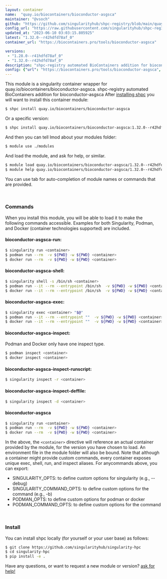 ```yaml
---
layout: container
name:  "quay.io/biocontainers/bioconductor-asgsca"
maintainer: "@vsoch"
github: "https://github.com/singularityhub/shpc-registry/blob/main/quay.io/biocontainers/bioconductor-asgsca/container.yaml"
config_url: "https://raw.githubusercontent.com/singularityhub/shpc-registry/main/quay.io/biocontainers/bioconductor-asgsca/container.yaml"
updated_at: "2023-06-10 03:03:15.805925"
latest: "1.32.0--r42hdfd78af_0"
container_url: "https://biocontainers.pro/tools/bioconductor-asgsca"

versions:
 - "1.28.0--r41hdfd78af_0"
 - "1.32.0--r42hdfd78af_0"
description: "shpc-registry automated BioContainers addition for bioconductor-asgsca"
config: {"url": "https://biocontainers.pro/tools/bioconductor-asgsca", "maintainer": "@vsoch", "description": "shpc-registry automated BioContainers addition for bioconductor-asgsca", "latest": {"1.32.0--r42hdfd78af_0": "sha256:bf8bc7a10903b3b70fc553e72478fb1471d8de8a9d15bf7f35c3b9084d10c7b1"}, "tags": {"1.28.0--r41hdfd78af_0": "sha256:e8eca11d24954339250d10cb07bb112d6b9fa72027c349da6205211ff3ea4ab5", "1.32.0--r42hdfd78af_0": "sha256:bf8bc7a10903b3b70fc553e72478fb1471d8de8a9d15bf7f35c3b9084d10c7b1"}, "docker": "quay.io/biocontainers/bioconductor-asgsca"}
---
```


This module is a singularity container wrapper for quay.io/biocontainers/bioconductor-asgsca.
shpc-registry automated BioContainers addition for bioconductor-asgsca
After [installing shpc](#install) you will want to install this container module:


```bash
$ shpc install quay.io/biocontainers/bioconductor-asgsca
```

Or a specific version:

```bash
$ shpc install quay.io/biocontainers/bioconductor-asgsca:1.32.0--r42hdfd78af_0
```

And then you can tell lmod about your modules folder:

```bash
$ module use ./modules
```

And load the module, and ask for help, or similar.

```bash
$ module load quay.io/biocontainers/bioconductor-asgsca/1.32.0--r42hdfd78af_0
$ module help quay.io/biocontainers/bioconductor-asgsca/1.32.0--r42hdfd78af_0
```

You can use tab for auto-completion of module names or commands that are provided.

<br>

### Commands

When you install this module, you will be able to load it to make the following commands accessible.
Examples for both Singularity, Podman, and Docker (container technologies supported) are included.

#### bioconductor-asgsca-run:

```bash
$ singularity run <container>
$ podman run --rm  -v ${PWD} -w ${PWD} <container>
$ docker run --rm  -v ${PWD} -w ${PWD} <container>
```

#### bioconductor-asgsca-shell:

```bash
$ singularity shell -s /bin/sh <container>
$ podman run --it --rm --entrypoint /bin/sh  -v ${PWD} -w ${PWD} <container>
$ docker run --it --rm --entrypoint /bin/sh  -v ${PWD} -w ${PWD} <container>
```

#### bioconductor-asgsca-exec:

```bash
$ singularity exec <container> "$@"
$ podman run --it --rm --entrypoint ""  -v ${PWD} -w ${PWD} <container> "$@"
$ docker run --it --rm --entrypoint ""  -v ${PWD} -w ${PWD} <container> "$@"
```

#### bioconductor-asgsca-inspect:

Podman and Docker only have one inspect type.

```bash
$ podman inspect <container>
$ docker inspect <container>
```

#### bioconductor-asgsca-inspect-runscript:

```bash
$ singularity inspect -r <container>
```

#### bioconductor-asgsca-inspect-deffile:

```bash
$ singularity inspect -d <container>
```



#### bioconductor-asgsca

```bash
$ singularity run <container>
$ podman run --rm  -v ${PWD} -w ${PWD} <container>
$ docker run --rm  -v ${PWD} -w ${PWD} <container>
```


In the above, the `<container>` directive will reference an actual container provided
by the module, for the version you have chosen to load. An environment file in the
module folder will also be bound. Note that although a container
might provide custom commands, every container exposes unique exec, shell, run, and
inspect aliases. For anycommands above, you can export:

 - SINGULARITY_OPTS: to define custom options for singularity (e.g., --debug)
 - SINGULARITY_COMMAND_OPTS: to define custom options for the command (e.g., -b)
 - PODMAN_OPTS: to define custom options for podman or docker
 - PODMAN_COMMAND_OPTS: to define custom options for the command

<br>

### Install

You can install shpc locally (for yourself or your user base) as follows:

```bash
$ git clone https://github.com/singularityhub/singularity-hpc
$ cd singularity-hpc
$ pip install -e .
```

Have any questions, or want to request a new module or version? [ask for help!](https://github.com/singularityhub/singularity-hpc/issues)